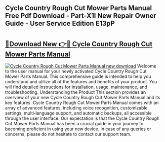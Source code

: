 ## Cycle Country Rough Cut Mower Parts Manual Free Pdf Download - Part-X1l New Repair Owner Guide - User Service Edition E13pP

# <h2><a href="http://bc6724.oget.top/?id=Cycle+Country+Rough+Cut+Mower+Parts+Manual">🔗Download New 👉🔴 Cycle Country Rough Cut Mower Parts Manual</a></h2>

[![Cycle Country Rough Cut Mower Parts Manual new download](https://i.imgur.com/5g1atiW.png)](http://bc6724.oget.top/?id=Cycle+Country+Rough+Cut+Mower+Parts+Manual)
Welcome to the user manual for your newly activated Cycle Country Rough Cut Mower Parts Manual. This comprehensive guide is intended to help you understand and utilize all of the features and benefits of your product. You will find detailed instructions for installation, usage, maintenance, and troubleshooting. Understanding the Product This section provides an overview of your new Cycle Country Rough Cut Mower Parts Manual and its key features. Cycle Country Rough Cut Mower Parts Manual comes with an array of advanced features, including voice recognition, customizable settings, multi-language support, and automatic backups, all accessible through the user interface. Our expectation is that the Cycle Country Rough Cut Mower Parts Manual has been a crucial guide in your journey to becoming proficient in using your new device. In case of any queries or concerns, please do not hesitate to contact our support team.

